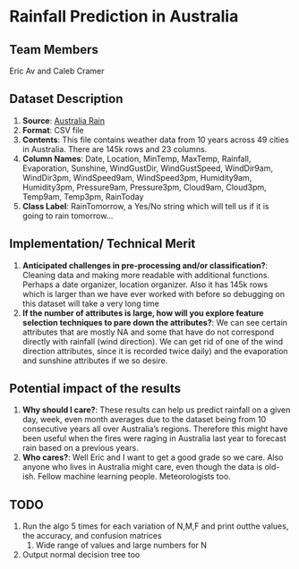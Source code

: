 # Rainfall Prediction in Australia

## Team Members
Eric Av and Caleb Cramer

## Dataset Description

1. **Source**:  [Australia Rain](https://www.kaggle.com/jsphyg/weather-dataset-rattle-package)
1. **Format**: CSV file
1. **Contents**: This file contains weather data from 10 years across 49 cities in Australia. There are 145k rows and 23 columns.
1. **Column Names**: Date, Location, MinTemp, MaxTemp, Rainfall, Evaporation, Sunshine, WindGustDir, WindGustSpeed, WindDir9am, WindDir3pm, WindSpeed9am, WindSpeed3pm, Humidity9am, Humidity3pm, Pressure9am, Pressure3pm, Cloud9am, Cloud3pm, Temp9am, Temp3pm, RainToday 
1. **Class Label**: RainTomorrow, a Yes/No string which will tell us if it is going to rain tomorrow...

## Implementation/ Technical Merit
1. **Anticipated challenges in pre-processing and/or classification?**: Cleaning data and making more readable with additional functions. Perhaps a date organizer, location organizer. Also it has 145k rows which is larger than we have ever worked with before so debugging on this dataset will take a very long time
1. **If the number of attributes is large, how will you explore feature selection techniques to pare down the attributes?**: We can see certain attributes that are mostly NA and some that have do not correspond directly with rainfall (wind direction). We can get rid of one of the wind direction attributes, since it is recorded twice daily) and the evaporation and sunshine attributes if we so desire.

## Potential impact of the results
1. **Why should I care?**: These results can help us predict rainfall on a given day, week, even month averages due to the dataset being from 10 consecutive years all over Australia’s regions. Therefore this might have been useful when the fires were raging in Australia last year to forecast rain based on a previous years.
1. **Who cares?**: Well Eric and I want to get a good grade so we care. Also anyone who lives in Australia might care, even though the data is old-ish. Fellow machine learning people. Meteorologists too.

## TODO
1. Run the algo 5 times for each variation of N,M,F and print outthe values, the accuracy, and confusion matrices
    1. Wide range of values and large numbers for N
1. Output normal decision tree too


